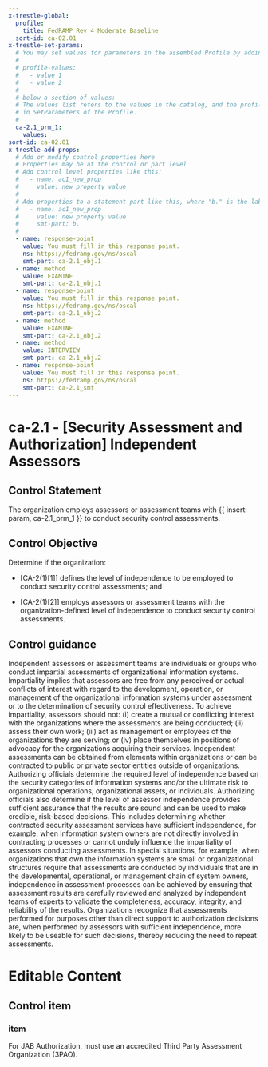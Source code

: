 ```yaml
---
x-trestle-global:
  profile:
    title: FedRAMP Rev 4 Moderate Baseline
  sort-id: ca-02.01
x-trestle-set-params:
  # You may set values for parameters in the assembled Profile by adding
  #
  # profile-values:
  #   - value 1
  #   - value 2
  #
  # below a section of values:
  # The values list refers to the values in the catalog, and the profile-values represent values
  # in SetParameters of the Profile.
  #
  ca-2.1_prm_1:
    values:
sort-id: ca-02.01
x-trestle-add-props:
  # Add or modify control properties here
  # Properties may be at the control or part level
  # Add control level properties like this:
  #   - name: ac1_new_prop
  #     value: new property value
  #
  # Add properties to a statement part like this, where "b." is the label of the target statement part
  #   - name: ac1_new_prop
  #     value: new property value
  #     smt-part: b.
  #
  - name: response-point
    value: You must fill in this response point.
    ns: https://fedramp.gov/ns/oscal
    smt-part: ca-2.1_obj.1
  - name: method
    value: EXAMINE
    smt-part: ca-2.1_obj.1
  - name: response-point
    value: You must fill in this response point.
    ns: https://fedramp.gov/ns/oscal
    smt-part: ca-2.1_obj.2
  - name: method
    value: EXAMINE
    smt-part: ca-2.1_obj.2
  - name: method
    value: INTERVIEW
    smt-part: ca-2.1_obj.2
  - name: response-point
    value: You must fill in this response point.
    ns: https://fedramp.gov/ns/oscal
    smt-part: ca-2.1_smt
---
```


# ca-2.1 - \[Security Assessment and Authorization\] Independent Assessors

## Control Statement

The organization employs assessors or assessment teams with {{ insert: param, ca-2.1_prm_1 }} to conduct security control assessments.

## Control Objective

Determine if the organization:

- \[CA-2(1)[1]\] defines the level of independence to be employed to conduct security control assessments; and

- \[CA-2(1)[2]\] employs assessors or assessment teams with the organization-defined level of independence to conduct security control assessments.

## Control guidance

Independent assessors or assessment teams are individuals or groups who conduct impartial assessments of organizational information systems. Impartiality implies that assessors are free from any perceived or actual conflicts of interest with regard to the development, operation, or management of the organizational information systems under assessment or to the determination of security control effectiveness. To achieve impartiality, assessors should not: (i) create a mutual or conflicting interest with the organizations where the assessments are being conducted; (ii) assess their own work; (iii) act as management or employees of the organizations they are serving; or (iv) place themselves in positions of advocacy for the organizations acquiring their services. Independent assessments can be obtained from elements within organizations or can be contracted to public or private sector entities outside of organizations. Authorizing officials determine the required level of independence based on the security categories of information systems and/or the ultimate risk to organizational operations, organizational assets, or individuals. Authorizing officials also determine if the level of assessor independence provides sufficient assurance that the results are sound and can be used to make credible, risk-based decisions. This includes determining whether contracted security assessment services have sufficient independence, for example, when information system owners are not directly involved in contracting processes or cannot unduly influence the impartiality of assessors conducting assessments. In special situations, for example, when organizations that own the information systems are small or organizational structures require that assessments are conducted by individuals that are in the developmental, operational, or management chain of system owners, independence in assessment processes can be achieved by ensuring that assessment results are carefully reviewed and analyzed by independent teams of experts to validate the completeness, accuracy, integrity, and reliability of the results. Organizations recognize that assessments performed for purposes other than direct support to authorization decisions are, when performed by assessors with sufficient independence, more likely to be useable for such decisions, thereby reducing the need to repeat assessments.

# Editable Content

<!-- Make additions and edits below -->
<!-- The above represents the contents of the control as received by the profile, prior to additions. -->
<!-- If the profile makes additions to the control, they will appear below. -->
<!-- The above markdown may not be edited but you may edit the content below, and/or introduce new additions to be made by the profile. -->
<!-- If there is a yaml header at the top, parameter values may be edited. Use --set-parameters to incorporate the changes during assembly. -->
<!-- The content here will then replace what is in the profile for this control, after running profile-assemble. -->
<!-- The added parts in the profile for this control are below.  You may edit them and/or add new ones. -->
<!-- Each addition must have a heading either of the form ## Control my_addition_name -->
<!-- or ## Part a. (where the a. refers to one of the control statement labels.) -->
<!-- "## Control" parts are new parts added after the statement part. -->
<!-- "## Part" parts are new parts added into the top-level statement part with that label. -->
<!-- Subparts may be added with nested hash levels of the form ### My Subpart Name -->
<!-- underneath the parent ## Control or ## Part being added -->
<!-- See https://ibm.github.io/compliance-trestle/tutorials/ssp_profile_catalog_authoring/ssp_profile_catalog_authoring for guidance. -->

## Control item

### item

For JAB Authorization, must use an accredited Third Party Assessment Organization (3PAO).
